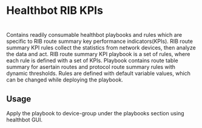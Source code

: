 # Healthbot RIB KPIs
#
 
Contains readily consumable healthbot playbooks and rules which are specific to RIB route summary key performance indicators(KPIs). RIB route summary KPI rules collect the statistics from network devices, then analyze the data and act. RIB route summary KPI playbook is a set of rules, where each rule is defined with a set of KPIs. Playbook contains route table summary for asertain routes and protocol route summary rules with dynamic thresholds. Rules are defined with default variable values, which can be changed while deploying the playbook.


## Usage

Apply the playbook to device-group under the playbooks section using healthbot GUI.
